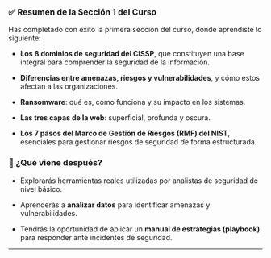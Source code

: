 
### ✅ **Resumen de la Sección 1 del Curso**

Has completado con éxito la primera sección del curso, donde aprendiste lo siguiente:

- **Los 8 dominios de seguridad del CISSP**, que constituyen una base integral para comprender la seguridad de la información.
    
- **Diferencias entre amenazas, riesgos y vulnerabilidades**, y cómo estos afectan a las organizaciones.
    
- **Ransomware**: qué es, cómo funciona y su impacto en los sistemas.
    
- **Las tres capas de la web**: superficial, profunda y oscura.
    
- **Los 7 pasos del Marco de Gestión de Riesgos (RMF) del NIST**, esenciales para gestionar riesgos de seguridad de forma estructurada.
    

### 🎯 ¿Qué viene después?

- Explorarás herramientas reales utilizadas por analistas de seguridad de nivel básico.
    
- Aprenderás a **analizar datos** para identificar amenazas y vulnerabilidades.
    
- Tendrás la oportunidad de aplicar un **manual de estrategias (playbook)** para responder ante incidentes de seguridad.
    

---
